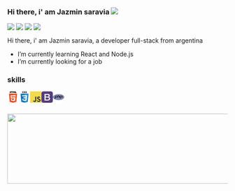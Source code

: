 ### Hi there, i' am Jazmin saravia  <img src="https://media4.giphy.com/media/xT9IgjNENUaf4ypqBa/200w.webp" width="30">

  <a href="https://wa.me/5491128461114"><img align="left" src="https://cdn.icon-icons.com/icons2/729/PNG/512/whatsapp_icon-icons.com_62756.png" width="20"></a>
  <a href=""> <img align="left" src="https://www.freepnglogos.com/uploads/discord-logo-png/concours-discord-cartes-voeux-fortnite-france-6.png" width="20"></a>
  <a href="mailto:jsaraviaa98@gmail.com?Subject=Me%20Comunico%20con%20usted%20por"><img align="left" src="https://www.iconsdb.com/icons/preview/white/mail-xxl.png" width="20"></a>
  <a href="https://www.linkedin.com/in/jazmin-saravia-776a30189/" target="_blank"> <img align="left" src="https://cdn-icons-png.flaticon.com/512/174/174857.png" width="20"> </a>
<br>
<p> Hi there, i' am Jazmin saravia, a developer full-stack from argentina <p/>

 * I’m currently learning React and Node.js
 * I’m currently looking for a job
 ### skills
 <img align="left" alt="HTML5" width="26px" src="https://raw.githubusercontent.com/github/explore/80688e429a7d4ef2fca1e82350fe8e3517d3494d/topics/html/html.png" />
 <img align="left" alt="CSS3" width="26px" src="https://raw.githubusercontent.com/github/explore/80688e429a7d4ef2fca1e82350fe8e3517d3494d/topics/css/css.png" />
 <img align="left" alt="js"width="26px"src="https://raw.githubusercontent.com/github/explore/80688e429a7d4ef2fca1e82350fe8e3517d3494d/topics/javascript/javascript.png" />
 <img align="left" alt="bs"width="26px"src="https://raw.githubusercontent.com/github/explore/80688e429a7d4ef2fca1e82350fe8e3517d3494d/topics/bootstrap/bootstrap.png" />
 <img align="left" alt="php"width="26px"src="https://raw.githubusercontent.com/github/explore/80688e429a7d4ef2fca1e82350fe8e3517d3494d/topics/php/php.png" />
  <br>
  <br>
  <br>
<img align="center" width="2000px" height="160px" src="https://www.gifcen.com/wp-content/uploads/2022/04/wallpaper-gif-4.gif">
<!--
**Jazuwu00/jazuwu00** is a ✨ _special_ ✨ repository because its `README.md` (this file) appears on your GitHub profile.

Here are some ideas to get you started:

- 🔭 I’m currently working on ...
- 🌱 I’m currently learning ...
- 👯 I’m looking to collaborate on ...
- 🤔 I’m looking for help with ...
- 💬 Ask me about ...
- 📫 How to reach me: ...
- 😄 Pronouns: ...
- ⚡ Fun fact: ...

<h1> Hi, I'm Celeste Silva! <img src="https://media.giphy.com/media/mGcNjsfWAjY5AEZNw6/giphy.gif" width="50"></h1>


## Student 💻

- 🔭 I’m currently working on this tecnologies Html,Css,javaScript,Python,java

- 📫 How to reach me:
  ![Twitter URL](https://img.shields.io/twitter/url?style=social&url=https%3A%2F%2Ftwitter.com%2Fceleste_nsilva)
  https://www.linkedin.com/in/celeste-natali-silva-326175139/

  #### Coding 🚀🚀🚀

<img align="left" alt="HTML5" width="26px" src="https://raw.githubusercontent.com/github/explore/80688e429a7d4ef2fca1e82350fe8e3517d3494d/topics/html/html.png" />
<img align="left" alt="CSS3" width="26px" src="https://raw.githubusercontent.com/github/explore/80688e429a7d4ef2fca1e82350fe8e3517d3494d/topics/css/css.png" />

<img align="left" alt="JavaScript" width="26px" src="https://raw.githubusercontent.com/github/explore/80688e429a7d4ef2fca1e82350fe8e3517d3494d/topics/javascript/javascript.png" />
<img src="http://img.shields.io/badge/-Java-F89820?style=flat&logo=java&logoColor=white">

-->
